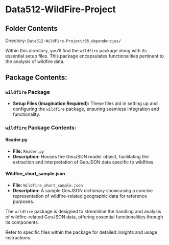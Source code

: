 # Data512-WildFire-Project
## Folder Contents

Directory: `Data512-WildFire-Project/05_dependencies/`

Within this directory, you'll find the `wildfire` package along with its essential setup files. This package encapsulates functionalities pertinent to the analysis of wildfire data.

## Package Contents:

### `wildfire` Package
- **Setup Files (Imagination Required):** These files aid in setting up and configuring the `wildfire` package, ensuring seamless integration and functionality.

### `wildfire` Package Contents:
#### Reader.py
- **File:** `Reader.py`
- **Description:** Houses the GeoJSON reader object, facilitating the extraction and interpretation of GeoJSON data specific to wildfires.

#### Wildfire_short_sample.json
- **File:** `Wildfire_short_sample.json`
- **Description:** A sample GeoJSON dictionary showcasing a concise representation of wildfire-related geographic data for reference purposes.

The `wildfire` package is designed to streamline the handling and analysis of wildfire-related GeoJSON data, offering essential functionalities through its components.

Refer to specific files within the package for detailed insights and usage instructions.
